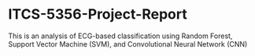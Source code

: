 # ITCS-5356-Project-Report

This is an analysis of ECG-based classification using Random Forest, Support Vector Machine (SVM), and Convolutional Neural Network (CNN)
